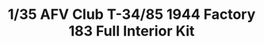 ---
layout: product
title: "1/35 AFV Club T-34/85 1944 Factory 183 Full Interior Kit"
price: "5900" 
desc: "Maketa"
img_path: "/assets/img/AFV35S55.webp"
brand: "AFVClub"
available: false
special_offer: true
new: false
soon: false
cat: "010000"
subcat: "00"
subsubcat: "00"
sifra: "AFV35S55"
popular: false
---